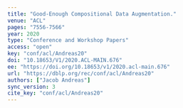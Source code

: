 ```yaml
---
title: "Good-Enough Compositional Data Augmentation."
venue: "ACL"
pages: "7556-7566"
year: 2020
type: "Conference and Workshop Papers"
access: "open"
key: "conf/acl/Andreas20"
doi: "10.18653/V1/2020.ACL-MAIN.676"
ee: "https://doi.org/10.18653/v1/2020.acl-main.676"
url: "https://dblp.org/rec/conf/acl/Andreas20"
authors: ["Jacob Andreas"]
sync_version: 3
cite_key: "conf/acl/Andreas20"
---
```

